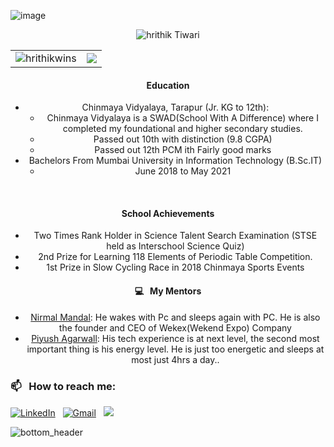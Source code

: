 
![image](https://user-images.githubusercontent.com/42163313/188901598-149555fc-07bd-40c3-bd0f-5109ffbc3d17.png)

<center>
<p align="center"> <img src="https://komarev.com/ghpvc/?username=hrithikwins&label=Profile%20views&color=ff0000&style=plastic&label=PEOPLE+INFLUENCED+BY+HRITHIK" alt="hrithik Tiwari" /> </p>

  <table align="center" cellspacing="0" cellpadding="0" width="100%">
  <tr>
    <td> <img align="center" src="https://github-readme-stats.vercel.app/api?username=hrithikwins&show_icons=true&locale=en&theme=swift&count_private=true" alt="hrithikwins" /></td>
    <td>
<img src="https://github-readme-stats.vercel.app/api/top-langs/?username=hrithikwins&theme=graywhite"></td>
  </tr>
</table>


#### Education
- Chinmaya Vidyalaya, Tarapur (Jr. KG to 12th):
  - Chinmaya Vidyalaya is a SWAD(School With A Difference) where I completed my foundational and higher secondary studies.
  - Passed out 10th with distinction (9.8 CGPA)
  - Passed out 12th PCM ith Fairly good marks
- Bachelors From Mumbai University in Information Technology (B.Sc.IT)
    - June 2018 to May 2021
<br/>

#### School Achievements
- Two Times Rank Holder in Science Talent Search Examination (STSE held as Interschool Science Quiz)
- 2nd Prize for Learning 118 Elements of Periodic Table Competition.
- 1st Prize in Slow Cycling Race in 2018 Chinmaya Sports Events



#### 💻 &nbsp; My Mentors
-   <a href="https://github.com/wekex35">Nirmal Mandal</a>: He wakes with Pc and sleeps again with PC. He is also the founder and CEO of Wekex(Wekend Expo) Company
-   <a href="https://github.com/piyush2greedy">Piyush Agarwall</a>: His tech experience is at next level, the second most important thing is his energy level. He is just too energetic and sleeps at most just 4hrs a day..
</center>


### 📫 &nbsp; How to reach me:


<a href="https://www.linkedin.com/in/hrithikwins/"><img alt="LinkedIn" src="https://img.shields.io/badge/linkedin%20-%230077B5.svg?&style=flat&logo=linkedin&logoColor=white"/></a> &nbsp;
<a href="mailto:javaoncloud14@gmail.com"><img alt="Gmail" src="https://img.shields.io/badge/Gmail-D14836?style=flat&logo=gmail&logoColor=white" /></a> &nbsp;
<a href="https://instagram.com/hrithikwins"><img src="https://img.shields.io/badge/-@hrithikwins-E4405F?style=flat&logo=Instagram&logoColor=white"/></a> &nbsp;


![bottom_header](https://user-images.githubusercontent.com/42163313/188890959-602be5ee-806c-43ea-b055-cad3b4b567b8.svg)


